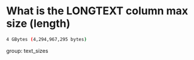 # What is the LONGTEXT column max size (length)

```bash
4 GBytes (4,294,967,295 bytes)
```

group: text_sizes
